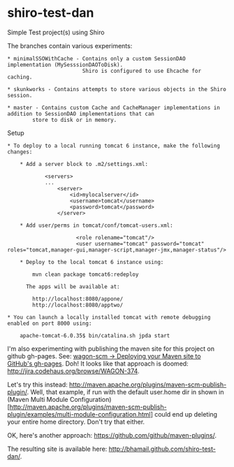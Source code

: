 shiro-test-dan
==============

Simple Test project(s) using Shiro


The branches contain various experiments:

    * minimalSSOWithCache - Contains only a custom SessionDAO implementation (MySesssionDAOToDisk).
                            Shiro is configured to use Ehcache for caching.

    * skunkworks - Contains attempts to store various objects in the Shiro session.

    * master - Contains custom Cache and CacheManager implementations in addition to SessionDAO implementations that can
            store to disk or in memory.


Setup

    * To deploy to a local running tomcat 6 instance, make the following changes:

        * Add a server block to .m2/settings.xml:

                <servers>
                ...
                    <server>
                        <id>mylocalserver</id>
                        <username>tomcat</username>
                        <password>tomcat</password>
                    </server>

        * Add user/perms in tomcat/conf/tomcat-users.xml:

                          <role rolename="tomcat"/>
                          <user username="tomcat" password="tomcat" roles="tomcat,manager-gui,manager-script,manager-jmx,manager-status"/>

        * Deploy to the local tomcat 6 instance using:

            mvn clean package tomcat6:redeploy

          The apps will be available at:

            http://localhost:8080/appone/
            http://localhost:8080/apptwo/

    * You can launch a locally installed tomcat with remote debugging enabled on port 8000 using:

        apache-tomcat-6.0.35$ bin/catalina.sh jpda start


I'm also experimenting with publishing the maven site for this project on github gh-pages.
See: [wagon-scm -> Deploying your Maven site to GitHub's gh-pages](http://maven.apache.org/wagon/wagon-providers/wagon-scm/usage.html).
Doh! It looks like that approach is doomed: http://jira.codehaus.org/browse/WAGON-374.

Let's try this instead: http://maven.apache.org/plugins/maven-scm-publish-plugin/.
Well, that example, if run with the default user.home dir in shown in (Maven Multi Module Configuration)[http://maven.apache.org/plugins/maven-scm-publish-plugin/examples/multi-module-configuration.html]
could end up deleting your entire home directory. Don't try that either.

OK, here's another approach: https://github.com/github/maven-plugins/.

The resulting site is available here: http://bhamail.github.com/shiro-test-dan/.